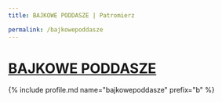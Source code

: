 ```yaml
---
title: BAJKOWE PODDASZE | Patromierz

permalink: /bajkowepoddasze
---
```


# [BAJKOWE PODDASZE](https://patronite.pl/bajkowepoddasze)

{% include profile.md name="bajkowepoddasze" prefix="b" %}
